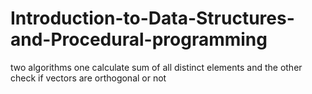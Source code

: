 # Introduction-to-Data-Structures-and-Procedural-programming
two algorithms one calculate sum of all distinct elements and the other check if vectors are orthogonal or not
